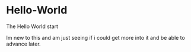 # Hello-World
The Hello World start

Im new to this and am just seeing if i could get more into it and be able to advance later.
